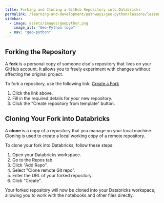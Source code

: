 ```yaml
---
title: Forking and Cloning a GitHub Repository into Databricks
permalink: /learning-and-development/pathways/geo-python/lessons/lesson-1/course-notebooks/
sidebar:
  - image: assets/images/geopython.png
    image_alt: "Geo-Python logo"
  - nav: "geo-python"
---
```

 

## Forking the Repository

A **fork** is a personal copy of someone else's repository that lives on your GitHub account. It allows you to freely experiment with changes without affecting the original project.

To fork a repository, use the following link:
[Create a Fork](https://github.com/new?template_name=geo-python-notebooks&template_owner=tomkdefra)

1. Click the link above.
2. Fill in the required details for your new repository.
3. Click the "Create repository from template" button.

## Cloning Your Fork into Databricks

A **clone** is a copy of a repository that you manage on your local machine. Cloning is used to create a local working copy of a remote repository.

To clone your fork into Databricks, follow these steps:

1. Open your Databricks workspace.
2. Go to the Repos tab.
3. Click "Add Repo".
4. Select "Clone remote Git repo".
5. Enter the URL of your forked repository.
6. Click "Create".

Your forked repository will now be cloned into your Databricks workspace, allowing you to work with the notebooks and other files directly.
